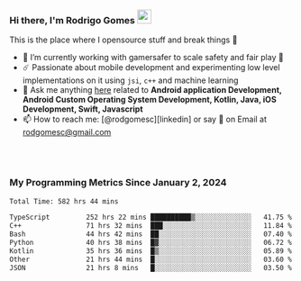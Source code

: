 
### Hi there, I'm Rodrigo Gomes <img src="https://media.giphy.com/media/hvRJCLFzcasrR4ia7z/giphy.gif" width="25px">
This is the place where I opensource stuff and break things 🤣
- 🔭 I’m currently working with gamersafer to scale safety and fair play 💜
- ☄️ Passionate about mobile development and experimenting low level implementations on it using `jsi`, `c++` and machine learning
- 💬 Ask me anything [here](https://github.com/rodgomesc/rodgomesc/issues) related to <b>Android application Development, Android Custom Operating System Development, Kotlin, Java, iOS Development, Swift, Javascript</b>
- 📫 How to reach me: [@rodgomesc][linkedin] or say 👋 on Email at [rodgomesc@gmail.com](mailto:rodgomesc@gmail.com)


<br/>

<!-- 
<picture>
  <img src="/github-metrics.svg" alt="Metrics">
</picture>
-->

</br>

### My Programming Metrics Since January 2, 2024 


<!--START_SECTION:waka-->

```txt
Total Time: 582 hrs 44 mins

TypeScript         252 hrs 22 mins ██████████▒░░░░░░░░░░░░░░   41.75 %
C++                71 hrs 32 mins  ███░░░░░░░░░░░░░░░░░░░░░░   11.84 %
Bash               44 hrs 42 mins  ██░░░░░░░░░░░░░░░░░░░░░░░   07.40 %
Python             40 hrs 38 mins  █▓░░░░░░░░░░░░░░░░░░░░░░░   06.72 %
Kotlin             35 hrs 36 mins  █▒░░░░░░░░░░░░░░░░░░░░░░░   05.89 %
Other              21 hrs 44 mins  █░░░░░░░░░░░░░░░░░░░░░░░░   03.60 %
JSON               21 hrs 8 mins   █░░░░░░░░░░░░░░░░░░░░░░░░   03.50 %
```

<!--END_SECTION:waka-->
